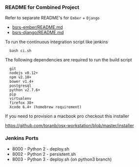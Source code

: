 ### README for Combined Project

Refer to separate README's for `Ember` + `Django`

- [bsrs-ember/README.md](https://github.com/bigskytech/bsrs/blob/master/bsrs-ember/README.md)
- [bsrs-django/README.md](https://github.com/bigskytech/bsrs/blob/master/bsrs-django/README.md)

To run the continuous integration script like jenkins

```
  bash ci.sh
```

The following dependencies are required to run the build script

```
  git
  nodejs v0.12+
  npm v2.10+
  bower v1.4+
  postgresql
  python v2.7.6+
  pip
  virtualenv
  firefox 38+
  Xcode 6.4+ (homebrew requirement)
```

If you need to provision a macbook pro checkout this installer

https://github.com/toranb/osx-workstation/blob/master/installer


### Jenkins Ports

* 8000 - Python 2 - deploy.sh
* 8002 - Python 2 - persistent.sh
* 8003 - Python 3 - deploy.sh (on python3 branch)